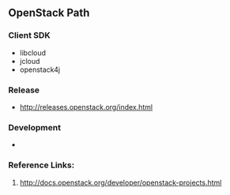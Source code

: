 ## OpenStack Path

### Client SDK

- libcloud
- jcloud
- openstack4j

### Release

- http://releases.openstack.org/index.html

### Development

- 

### Reference Links:

1. http://docs.openstack.org/developer/openstack-projects.html
